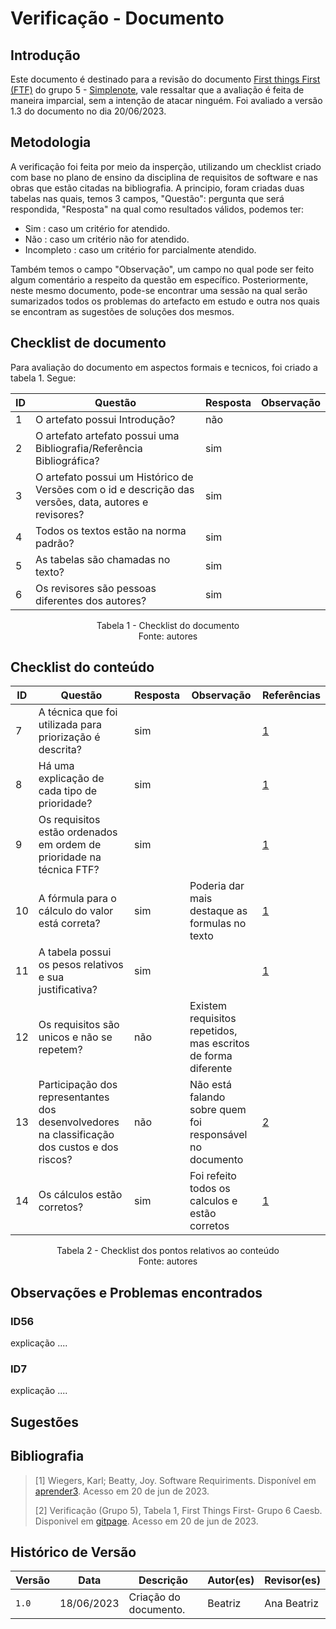 # Verificação - Documento

## Introdução

Este documento é destinado para a revisão do documento [First things First (FTF)](https://requisitos-de-software.github.io/2023.1-Simplenote/elicitacao/Prioriza%C3%A7%C3%A3o/FirstthingsFirst/) do grupo 5 - [Simplenote](https://github.com/Requisitos-de-Software/2023.1-Simplenote), vale ressaltar que a avaliação é feita de maneira imparcial, sem a intenção de atacar ninguém. Foi avaliado a versão 1.3 do documento no dia 20/06/2023.

## Metodologia

A verificação foi feita por meio da insperção, utilizando um checklist criado com base no plano de ensino da disciplina de requisitos de software e nas obras que estão citadas na bibliografia. A principio, foram criadas duas tabelas nas quais, temos 3 campos, "Questão": pergunta que será respondida, "Resposta" na qual como resultados válidos, podemos ter:

- Sim : caso um critério for atendido.
- Não : caso um critério não for atendido.
- Incompleto : caso um critério for parcialmente atendido.

Também temos o campo "Observação", um campo no qual pode ser feito algum comentário a respeito da questão em específico. Posteriormente, neste mesmo documento, pode-se encontrar uma sessão na qual serão sumarizados todos os problemas do artefacto em estudo e outra nos quais se encontram as sugestões de soluções dos mesmos.

## Checklist de documento
Para avaliação do documento em aspectos formais e tecnicos, foi criado a tabela 1. Segue:

|ID|Questão|Resposta|Observação|
|--|-------|--------|----------|
|1|O artefato possui Introdução?                                                                                |  não      |          |
|2|O artefato artefato possui uma Bibliografia/Referência Bibliográfica?                                        |  sim      |          |
|3|O artefato possui um Histórico de Versões com o id e descrição das versões, data, autores e revisores?       |  sim      |          |
|4|Todos os textos estão na norma padrão?                                                                       |  sim      |          |
|5|As tabelas são chamadas no texto?                                                                            |  sim      |          |
|6|Os revisores são pessoas diferentes dos autores?                                                             |  sim      |          |

<p align="center"> Tabela 1 - Checklist do documento <br> Fonte: autores </p>

## Checklist do conteúdo

| ID  | Questão | Resposta | Observação | Referências|
| --- | ------- | -------- | ---------- |------------|
|  7  | A técnica que foi utilizada para priorização é descrita?                                       | sim 	 |              | [1](#ancora1) |
|  8  | Há uma explicação de cada tipo de prioridade?                                                  | sim 	 |              | [1](#ancora1) |
|  9  | Os requisitos estão ordenados em ordem de prioridade na técnica FTF?                           | sim 	 |              | [1](#ancora1) |
| 10  | A fórmula para o cálculo do valor está correta?                                                | sim 	 | Poderia dar mais destaque as formulas no texto | [1](#ancora1) |
| 11  | A tabela possui os pesos relativos e sua justificativa?                                        | sim 	 |              | [1](#ancora1) |
| 12  | Os requisitos são unicos e não se repetem?	                                                   | não | Existem requisitos repetidos, mas escritos de forma diferente             |               | 
| 13  | Participação dos representantes dos desenvolvedores na classificação dos custos e dos riscos?  | não | Não está falando sobre quem foi responsável no documento | [2](#ancora2) |
| 14  | Os cálculos estão corretos?                                                                    | sim 	 | Foi refeito todos os calculos e estão corretos| [1](#ancora1) |



<p align="center"> Tabela 2 - Checklist dos pontos relativos ao conteúdo <br> Fonte: autores </p>

## Observações e Problemas encontrados

### ID56

explicação ....

### ID7

explicação ....

## Sugestões

## Bibliografia

> [1] Wiegers, Karl; Beatty, Joy. Software Requiriments. Disponível em [aprender3](https://aprender3.unb.br/pluginfile.php/2523072/mod_resource/content/2/PriorizaA%CC%83%C2%A7A%CC%83%C2%A3o%20de%20Req.pdf). Acesso em 20 de jun de 2023.
>
> [2] Verificação (Grupo 5), Tabela 1, First Things First- Grupo 6 Caesb. Disponivel em [gitpage](https://requisitos-de-software.github.io/2023.1-Caesb/Verificacao/Grupo5/Entrega2/priorizacao/FTF/). Acesso em 20 de jun de 2023.
 

## Histórico de Versão

| Versão | Data       | Descrição             | Autor(es) | Revisor(es)        |
| ------ | ---------- | --------------------- | --------- | ------------------ |
| `1.0`  | 18/06/2023 | Criação do documento. | Beatriz   | Ana Beatriz        |
